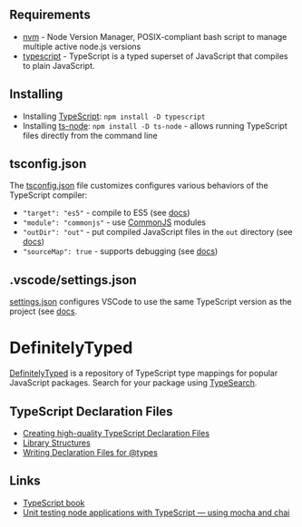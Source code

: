 ## Requirements

* [nvm](https://github.com/nvm-sh/nvm) - Node Version Manager, POSIX-compliant bash script to manage multiple active node.js versions
* [typescript](https://www.typescriptlang.org/#download-links) - TypeScript is a typed superset of JavaScript that compiles to plain JavaScript.

## Installing

* Installing [TypeScript](https://www.typescriptlang.org/): `npm install -D typescript`
* Installing [ts-node](https://github.com/TypeStrong/ts-node): `npm install -D ts-node` - allows running TypeScript files directly from the command line

## tsconfig.json

The [tsconfig.json](tsconfig.json) file customizes configures various behaviors of the TypeScript compiler:

* `"target": "es5"` - compile to ES5 (see [docs](https://code.visualstudio.com/docs/typescript/typescript-tutorial#_tsconfigjson))
* `"module": "commonjs"` - use [CommonJS](http://www.commonjs.org/specs/modules/1.0) modules
* `"outDir": "out"` - put compiled JavaScript files in the `out` directory (see [docs](https://code.visualstudio.com/docs/typescript/typescript-tutorial#_change-the-build-output))
* `"sourceMap": true` - supports debugging (see [docs](https://code.visualstudio.com/docs/typescript/typescript-tutorial#_debugging))

## .vscode/settings.json

[settings.json](.vscode/settings.json) configures VSCode to use the same TypeScript version as the project (see [docs](https://basarat.gitbook.io/typescript/getting-started).

# DefinitelyTyped

[DefinitelyTyped](https://github.com/DefinitelyTyped/DefinitelyTyped) is a repository of TypeScript type mappings for popular JavaScript packages.  Search for your package using [TypeSearch](https://microsoft.github.io/TypeSearch/).

## TypeScript Declaration Files

* [Creating high-quality TypeScript Declaration Files](https://www.typescriptlang.org/docs/handbook/declaration-files/introduction.html)
* [Library Structures](https://www.typescriptlang.org/docs/handbook/declaration-files/library-structures.html)
* [Writing Declaration Files for @types](https://devblogs.microsoft.com/typescript/writing-dts-files-for-types/)

## Links

* [TypeScript book](https://basarat.gitbook.io/typescript/)
* [Unit testing node applications with TypeScript — using mocha and chai](https://journal.artfuldev.com/unit-testing-node-applications-with-typescript-using-mocha-and-chai-384ef05f32b2)
